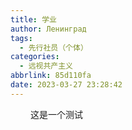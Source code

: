 ```yaml
---
title: 学业
author: Ленинград
tags:
  - 先行社员（个体）
categories:
  - 远视共产主义
abbrlink: 85d110fa
date: 2023-03-27 23:28:42
---
```

&emsp;&emsp; 这是一个测试